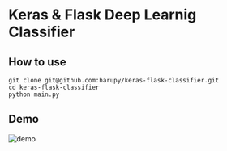 # Keras & Flask Deep Learnig Classifier
## How to use
```
git clone git@github.com:harupy/keras-flask-classifier.git
cd keras-flask-classifier
python main.py
```
## Demo
![demo](https://github.com/harupy/keras-flask-classifier/blob/master/demo.gif)
